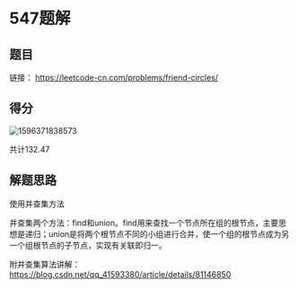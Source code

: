 # 547题解

## 题目

链接： https://leetcode-cn.com/problems/friend-circles/ 

## 得分

![1596371838573](C:\Users\xiaodong\AppData\Roaming\Typora\typora-user-images\1596371838573.png)

共计132.47

## 解题思路

使用并查集方法

并查集两个方法：find和union。find用来查找一个节点所在组的根节点，主要思想是递归；union是将两个根节点不同的小组进行合并，使一个组的根节点成为另一个组根节点的子节点，实现有关联即归一。

附并查集算法讲解：https://blog.csdn.net/qq_41593380/article/details/81146850 